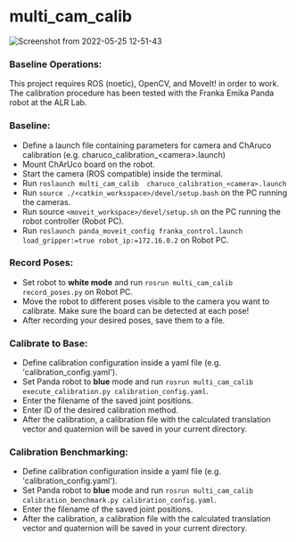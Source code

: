 # multi_cam_calib
![Screenshot from 2022-05-25 12-51-43](https://user-images.githubusercontent.com/12738633/170248789-c41764b2-6b11-41c0-a7d8-fbe5ed10a260.png)
### Baseline Operations:

This project requires ROS (noetic), OpenCV, and MoveIt! in order to work.
The calibration procedure has been tested with the Franka Emika Panda robot at the ALR Lab.

### Baseline:
- Define a launch file containing parameters for camera and ChAruco calibration (e.g. charuco_calibration_\<camera\>.launch)
- Mount ChArUco board on the robot.
- Start the camera (ROS compatible) inside the terminal.
- Run `roslaunch multi_cam_calib  charuco_calibration_<camera>.launch`
- Run `source ./<catkin_worksspace>/devel/setup.bash` on the PC running the cameras.
- Run source `<moveit_workspace>/devel/setup.sh` on  the PC running the robot controller (Robot PC).
- Run `roslaunch panda_moveit_config franka_control.launch load_gripper:=true robot_ip:=172.16.0.2` on Robot PC.

### Record Poses:

- Set robot to **white mode** and run `rosrun multi_cam_calib record_poses.py` on Robot PC.
- Move the robot to different poses visible to the camera you want to calibrate. Make sure the board can be detected at each pose!
- After recording your desired poses, save them to a file.

### Calibrate to Base:
- Define calibration configuration inside a yaml file (e.g. 'calibration_config.yaml').
- Set Panda robot to **blue** mode and run `rosrun multi_cam_calib execute_calibration.py calibration_config.yaml`.
- Enter the filename of the saved joint positions.
- Enter ID of the desired calibration method.
- After the calibration, a calibration file with the calculated translation vector and quaternion will be saved in your current directory.

### Calibration Benchmarking:
- Define calibration configuration inside a yaml file (e.g. 'calibration_config.yaml').
- Set Panda robot to **blue** mode and run `rosrun multi_cam_calib calibration_benchmark.py calibration_config.yaml`.
- Enter the filename of the saved joint positions.
- After the calibration, a calibration file with the calculated translation vector and quaternion will be saved in your current directory.
